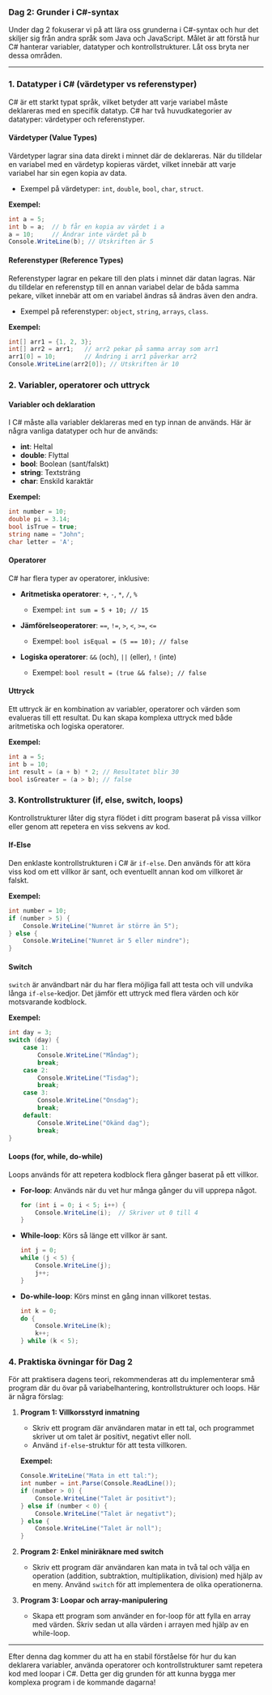 ### Dag 2: Grunder i C#-syntax

Under dag 2 fokuserar vi på att lära oss grunderna i C#-syntax och hur det skiljer sig från andra språk som Java och JavaScript. Målet är att förstå hur C# hanterar variabler, datatyper och kontrollstrukturer. Låt oss bryta ner dessa områden.

---

### 1. **Datatyper i C# (värdetyper vs referenstyper)**

C# är ett starkt typat språk, vilket betyder att varje variabel måste deklareras med en specifik datatyp. C# har två huvudkategorier av datatyper: värdetyper och referenstyper.

#### **Värdetyper (Value Types)**
Värdetyper lagrar sina data direkt i minnet där de deklareras. När du tilldelar en variabel med en värdetyp kopieras värdet, vilket innebär att varje variabel har sin egen kopia av data.
- Exempel på värdetyper: `int`, `double`, `bool`, `char`, `struct`.
  
**Exempel:**
```csharp
int a = 5;
int b = a;  // b får en kopia av värdet i a
a = 10;     // Ändrar inte värdet på b
Console.WriteLine(b); // Utskriften är 5
```

#### **Referenstyper (Reference Types)**
Referenstyper lagrar en pekare till den plats i minnet där datan lagras. När du tilldelar en referenstyp till en annan variabel delar de båda samma pekare, vilket innebär att om en variabel ändras så ändras även den andra.
- Exempel på referenstyper: `object`, `string`, `arrays`, `class`.

**Exempel:**
```csharp
int[] arr1 = {1, 2, 3};
int[] arr2 = arr1;   // arr2 pekar på samma array som arr1
arr1[0] = 10;        // Ändring i arr1 påverkar arr2
Console.WriteLine(arr2[0]); // Utskriften är 10
```

### 2. **Variabler, operatorer och uttryck**

#### **Variabler och deklaration**
I C# måste alla variabler deklareras med en typ innan de används. Här är några vanliga datatyper och hur de används:
- **int**: Heltal
- **double**: Flyttal
- **bool**: Boolean (sant/falskt)
- **string**: Textsträng
- **char**: Enskild karaktär

**Exempel:**
```csharp
int number = 10;
double pi = 3.14;
bool isTrue = true;
string name = "John";
char letter = 'A';
```

#### **Operatorer**
C# har flera typer av operatorer, inklusive:
- **Aritmetiska operatorer**: `+`, `-`, `*`, `/`, `%`
  - Exempel: `int sum = 5 + 10; // 15`
  
- **Jämförelseoperatorer**: `==`, `!=`, `>`, `<`, `>=`, `<=`
  - Exempel: `bool isEqual = (5 == 10); // false`
  
- **Logiska operatorer**: `&&` (och), `||` (eller), `!` (inte)
  - Exempel: `bool result = (true && false); // false`

#### **Uttryck**
Ett uttryck är en kombination av variabler, operatorer och värden som evalueras till ett resultat. Du kan skapa komplexa uttryck med både aritmetiska och logiska operatorer.
  
**Exempel:**
```csharp
int a = 5;
int b = 10;
int result = (a + b) * 2; // Resultatet blir 30
bool isGreater = (a > b); // false
```

### 3. **Kontrollstrukturer (if, else, switch, loops)**

Kontrollstrukturer låter dig styra flödet i ditt program baserat på vissa villkor eller genom att repetera en viss sekvens av kod.

#### **If-Else**
Den enklaste kontrollstrukturen i C# är `if-else`. Den används för att köra viss kod om ett villkor är sant, och eventuellt annan kod om villkoret är falskt.

**Exempel:**
```csharp
int number = 10;
if (number > 5) {
    Console.WriteLine("Numret är större än 5");
} else {
    Console.WriteLine("Numret är 5 eller mindre");
}
```

#### **Switch**
`switch` är användbart när du har flera möjliga fall att testa och vill undvika långa `if-else`-kedjor. Det jämför ett uttryck med flera värden och kör motsvarande kodblock.

**Exempel:**
```csharp
int day = 3;
switch (day) {
    case 1:
        Console.WriteLine("Måndag");
        break;
    case 2:
        Console.WriteLine("Tisdag");
        break;
    case 3:
        Console.WriteLine("Onsdag");
        break;
    default:
        Console.WriteLine("Okänd dag");
        break;
}
```

#### **Loops (for, while, do-while)**
Loops används för att repetera kodblock flera gånger baserat på ett villkor.

- **For-loop**: Används när du vet hur många gånger du vill upprepa något.
  ```csharp
  for (int i = 0; i < 5; i++) {
      Console.WriteLine(i);  // Skriver ut 0 till 4
  }
  ```

- **While-loop**: Körs så länge ett villkor är sant.
  ```csharp
  int j = 0;
  while (j < 5) {
      Console.WriteLine(j);
      j++;
  }
  ```

- **Do-while-loop**: Körs minst en gång innan villkoret testas.
  ```csharp
  int k = 0;
  do {
      Console.WriteLine(k);
      k++;
  } while (k < 5);
  ```

### 4. **Praktiska övningar för Dag 2**

För att praktisera dagens teori, rekommenderas att du implementerar små program där du övar på variabelhantering, kontrollstrukturer och loops. Här är några förslag:

1. **Program 1: Villkorsstyrd inmatning**
   - Skriv ett program där användaren matar in ett tal, och programmet skriver ut om talet är positivt, negativt eller noll.
   - Använd `if-else`-struktur för att testa villkoren.
  
   **Exempel:**
   ```csharp
   Console.WriteLine("Mata in ett tal:");
   int number = int.Parse(Console.ReadLine());
   if (number > 0) {
       Console.WriteLine("Talet är positivt");
   } else if (number < 0) {
       Console.WriteLine("Talet är negativt");
   } else {
       Console.WriteLine("Talet är noll");
   }
   ```

2. **Program 2: Enkel miniräknare med switch**
   - Skriv ett program där användaren kan mata in två tal och välja en operation (addition, subtraktion, multiplikation, division) med hjälp av en meny. Använd `switch` för att implementera de olika operationerna.

3. **Program 3: Loopar och array-manipulering**
   - Skapa ett program som använder en for-loop för att fylla en array med värden. Skriv sedan ut alla värden i arrayen med hjälp av en while-loop.

---

Efter denna dag kommer du att ha en stabil förståelse för hur du kan deklarera variabler, använda operatorer och kontrollstrukturer samt repetera kod med loopar i C#. Detta ger dig grunden för att kunna bygga mer komplexa program i de kommande dagarna!
